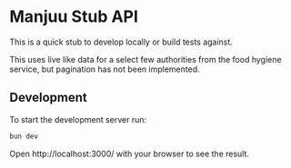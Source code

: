 # Manjuu Stub API

This is a quick stub to develop locally or build tests against.

This uses live like data for a select few authorities from the food hygiene service,
but pagination has not been implemented.

## Development

To start the development server run:

```bash
bun dev
```

Open http://localhost:3000/ with your browser to see the result.
